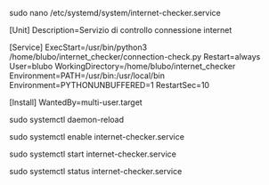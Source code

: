 sudo nano /etc/systemd/system/internet-checker.service


[Unit]
Description=Servizio di controllo connessione internet

[Service]
ExecStart=/usr/bin/python3 /home/blubo/internet_checker/connection-check.py
Restart=always
User=blubo
WorkingDirectory=/home/blubo/internet_checker
Environment=PATH=/usr/bin:/usr/local/bin
Environment=PYTHONUNBUFFERED=1
RestartSec=10

[Install]
WantedBy=multi-user.target



sudo systemctl daemon-reload

sudo systemctl enable internet-checker.service

sudo systemctl start internet-checker.service

sudo systemctl status internet-checker.service
